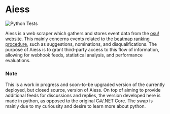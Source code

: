 # Aiess
![Python Tests](https://github.com/Naxesss/Aiess/workflows/Python%20Tests/badge.svg)

Aiess is a web scraper which gathers and stores event data from the [osu! website](https://osu.ppy.sh). This mainly concerns events related to the [beatmap ranking procedure](https://osu.ppy.sh/help/wiki/Beatmap_ranking_procedure), such as suggestions, nominations, and disqualifications. The purpose of Aiess is to grant third-party access to this flow of information, allowing for webhook feeds, statistical analysis, and performance evaluations.

### Note
This is a work in progress and soon-to-be upgraded version of the currently deployed, but closed source, version of Aiess. On top of aiming to provide additional feeds for discussions and replies, the version developed here is made in python, as opposed to the original C#/.NET Core. The swap is mainly due to my curiousity and desire to learn more about python.
